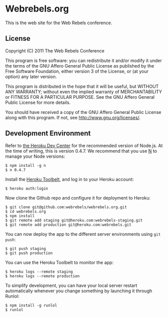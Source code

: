 Webrebels.org
=============

This is the web site for the Web Rebels conference.

License
-------

Copyright (C) 2011 The Web Rebels Conference

This program is free software: you can redistribute it and/or modify
it under the terms of the GNU Affero General Public License as
published by the Free Software Foundation, either version 3 of the
License, or (at your option) any later version.

This program is distributed in the hope that it will be useful,
but WITHOUT ANY WARRANTY; without even the implied warranty of
MERCHANTABILITY or FITNESS FOR A PARTICULAR PURPOSE.  See the
GNU Affero General Public License for more details.

You should have received a copy of the GNU Affero General Public License
along with this program.  If not, see <http://www.gnu.org/licenses/>.

Development Environment
-----------------------

Refer to
[the Heroku Dev Center](http://devcenter.heroku.com/articles/node-js)
for the recommended version of Node.js. At the time of writing, this
is version 0.4.7. We recommend that you use
[N](https://github.com/visionmedia/n) to manage your Node versions:

    $ npm install -g n
    $ n 0.4.7

Install the [Heroku Toolbelt](http://toolbelt.heroku.com/), and log in
to your Heroku account:

    $ heroku auth:login
    
Now clone the Github repo and configure it for deployment to Heroku:

    $ git clone git@github.com:webrebels/webrebels.org.git
    $ cd webrebels.org
    $ npm install
    $ git remote add staging git@heroku.com:webrebels-staging.git
    $ git remote add production git@heroku.com:webrebels.git

You can now deploy the app to the different server environments using
`git push`:

    $ git push staging
    $ git push production

You can use the Heroku Toolbelt to monitor the app:

    $ heroku logs --remote staging
    $ heroku logs --remote production

To simplify development, you can have your local server restart
automatically whenever you change something by launching it through
Runlol:

    $ npm install -g runlol
    $ runlol

